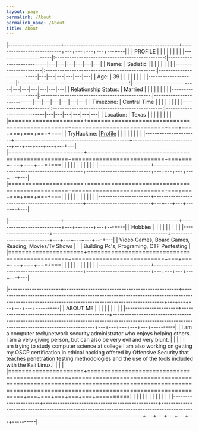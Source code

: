 ```yaml
---
layout: page
permalink: /About
permalink_name: /About
title: About
---
```


|----------------------+------------------------------------------------+---------------------------+---+---+---+---+---+---|
|                      |					PROFILE                     |                           |   |   |   |   |   |   |
|----------------------|:----------------------------------------------:|---------------------------|---|---|---|---|---|---|
| Name:                | Sadistic                                       |                           |   |   |   |   |   |   |
|----------------------|:----------------------------------------------:|---------------------------|---|---|---|---|---|---|
| Age:                 | 39                                             |                           |   |   |   |   |   |   |
|----------------------|:----------------------------------------------:|---------------------------|---|---|---|---|---|---|
| Relationship Status: | Married                                        |                           |   |   |   |   |   |   |
|----------------------|:----------------------------------------------:|---------------------------|---|---|---|---|---|---|
| Timezone:            | Central Time                                   |                           |   |   |   |   |   |   |
|----------------------|:----------------------------------------------:|---------------------------|---|---|---|---|---|---|
| Location:            | Texas                                          |                           |   |   |   |   |   |   |
|======================+================================================+===========================+===+===+===+===+===+===|
| TryHackme:           |[Profile](https://tryhackme.com/p/Sadistic)     |                           |   |   |   |   |   |   |
|----------------------+------------------------------------------------+---------------------------+---+---+---+---+---+---|             
|======================+================================================+===========================+===+===+===+===+===+===|
|                      |                                                |                           |   |   |   |   |   |   |
|----------------------+------------------------------------------------+---------------------------+---+---+---+---+---+---|
|======================+================================================+===========================+===+===+===+===+===+===|
|                      |                                                |                           |   |   |   |   |   |   |
|----------------------+------------------------------------------------+---------------------------+---+---+---+---+---+---|





|----------------------+------------------------------------------------+---------------------------+---+---+---+---+---+---|
|        Hobbies       |					                            |                           |   |   |   |   |   |   |
|----------------------+------------------------------------------------+---------------------------+---+---+---+---+---+---|
|                        Video Games, Board Games, Reading, Movies/Tv Shows                                                 |                                                                                                                            | 
|                        Building Pc's, Programing, CTF Pentesting                                                          |
|======================+================================================+===========================+===+===+===+===+===+===|
|                      |                                                |                           |   |   |   |   |   |   |
|----------------------+------------------------------------------------+---------------------------+---+---+---+---+---+---|
                         


|----------------------+------------------------------------------------+----------------------------------------------------------------------------------------------------------------------------------------------------+---+---+---+---+---+----------|
|    ABOUT ME          |		                                        |                                                                                                                                                    |   |   |   |   |   |          |
|----------------------+------------------------------------------------+----------------------------------------------------------------------------------------------------------------------------------------------------+---+---+---+---+---+----------|
| I am a computer tech/network security administrator who enjoys helping others. I am a very giving person, but can also be very evil and very blunt.                                                                                                       |
|                                                                                                                                                                                                                                                           |
| I am trying to study computer science at college I am also working on getting my OSCP certification in ethical hacking offered by Offensive Security that teaches penetration testing methodologies and the use of the tools included with the Kali Linux.|                                                                                                                                       | 
|                                                                                                                                                                                                                                                           |
|======================+================================================+====================================================================================================================================================+===+===+===+===+===+==========|
|                      |                                                |                                                                                                                                                    |   |   |   |   |   |   |   |  |
|----------------------+------------------------------------------------+----------------------------------------------------------------------------------------------------------------------------------------------------+---+---+---+---+---+----------|



